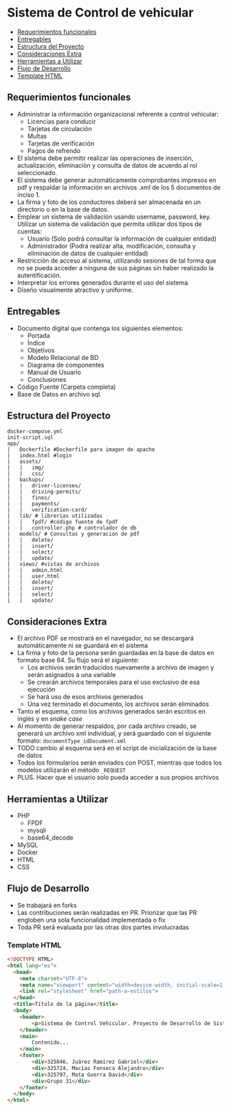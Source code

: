 # Sistema de Control de vehicular 

- [Requerimientos funcionales](##requerimientos-funcionales)
- [Entregables](#entregables)
- [Estructura del Proyecto](#estructura-del-proyecto)
- [Consideraciones Extra](#consideraciones-extra)
- [Herramientas a Utilizar](#herramientas-a-utilizar)
- [Flujo de Desarrollo](#flujo-de-desarrollo)
- [Template HTML](#template-html)

## Requerimientos funcionales
- Administrar la información organizacional referente a control vehicular:
  - Licencias para conducir
  - Tarjetas de circulación
  - Multas
  - Tarjetas de verificación  
  - Pagos de refrendo
- El sistema debe permitir realizar las operaciones de inserción, actualización, eliminación y consulta de datos de acuerdo al rol seleccionado.
- El sistema debe generar automáticamente comprobantes impresos en pdf y respaldar la información en archivos .xml de los 5 documentos de inciso 1.
- La firma   y foto de  los conductores deberá ser almacenada en un directorio o en la base de datos.
- Emplear un sistema de validación usando username, password, key. Utilizar un sistema de validación que permita utilizar dos tipos de cuentas:
  - Usuario (Solo podrá consultar la información de cualquier entidad)
  - Administrador (Podrá realizar alta, modificación, consulta y eliminación de datos de cualquier entidad)
- Restricción de acceso al sistema, utilizando sesiones de tal forma que no se pueda acceder a ninguna de sus páginas sin haber realizado la autentificación.
- Interpretar  los errores  generados durante el uso del sistema.
- Diseño visualmente atractivo y uniforme.

## Entregables
- Documento digital que contenga los siguientes elementos:
    - Portada
    - Índice
    - Objetivos
    - Modelo Relacional de BD
    - Diagrama de componentes
    - Manual de Usuario
    - Conclusiones 
- Código Fuente (Carpeta completa)
- Base de Datos en archivo sql.

## Estructura del Proyecto

```
docker-compose.yml
init-script.sql
app/
|   Dockerfile #Dockerfile para imagen de apache
|   index.html #login
|   assets/
|   |   img/
|   |   css/
|   backups/
|   |   driver-licenses/
|   |   driving-permits/
|   |   fines/
|   |   payments/
|   |   verification-card/
|   lib/ # librerias utilizadas
|   |   fpdf/ #código fuente de fpdf
|   |   controller.php # controlador de db
|   models/ # Consultas y generacion de pdf
|   |   delete/
|   |   insert/
|   |   select/
|   |   update/
|   views/ #vistas de archivos
|   |   admin.html
|   |   user.html
|   |   delete/
|   |   insert/
|   |   select/
|   |   update/
```

## Consideraciones Extra
- El archivo PDF se mostrará en el navegador, no se descargará automáticamente ni se guardará en el sistema
- La firma y foto de la persona serán guardadas en la base de datos en formato base 64. Su flujo será el siguiente:
  - Los archivos serán traducidos nuevamente a archivo de imagen y serán asignados a una variable
  - Se crearán archivos temporales para el uso exclusivo de esa ejecución
  - Se hará uso de esos archivos generados
  - Una vez terminado el documento, los archivos serán eliminados
- Tanto el esquema, como los archivos generados serán escritos en inglés y en *snake case*
- Al momento de generar respaldos, por cada archivo creado, se generará un archivo xml individual, y será guardado con el siguiente formato: `documentType_idDocument.xml`
- TODO cambio al esquema será en el script de inicialización de la base de datos
- Todos los formularios serán enviados con POST, mientras que todos los modelos utilizarán el método `_REQUEST`
- PLUS. Hacer que el usuario solo pueda acceder a sus propios archivos
## Herramientas a Utilizar
- PHP
  - FPDF
  - mysqli
  - base64\_decode
- MySQL
- Docker
- HTML
- CSS
## Flujo de Desarrollo
- Se trabajará en forks
- Las contribuciones serán realizadas en PR. Priorizar que las PR engloben una sola funcionalidad implementada o fix
- Toda PR será evaluada por las otras dos partes involucradas

### Template HTML
```html
<!DOCTYPE HTML>
<html lang="es">
  <head>
    <meta charset="UTF-8">
    <meta name="viewport" content="width=device-width, initial-scale=1.0">
    <link rel="stylesheet" href="path-a-estilos">
  </head>
  <title>Título de la página</title>
  <body>
    <header>
        <p>Sistema de Control Vehicular. Proyecto de Desarrollo de Sistemas de Internet 25-1</p>
    </header>
    <main>
        Contenido...
    </main>
    <footer>
        <div>325846, Juárez Ramírez Gabriel</div>
        <div>325724, Macías Fonseca Alejandro</div>
        <div>325797, Mata Guerra David</div>
        <div>Grupo 31</div>
    </footer>
  </body>
</html>
```
